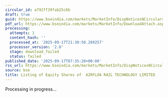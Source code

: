 ```yaml
---
circular_id: a792ff39fab25c6b
draft: true
guid: https://www.bseindia.com/markets/MarketInfo/DispNoticesNCirculars.aspx?Noticeid={0ED8ED53-EAC0-43C0-97FD-2778FC583D2C}&noticeno=20250917-7&dt=09/17/2025&icount=7&totcount=57&flag=0
pdf_url: https://www.bseindia.com/markets/MarketInfo/DownloadAttach.aspx?id=20250917-7&attachedId=
processing:
  attempts: 1
  content_hash: ''
  processed_at: '2025-09-17T21:30:50.289257'
  processor_version: '2.0'
  stage: download_failed
  status: failed
published_date: '2025-09-17T07:35:20+00:00'
rss_url: https://www.bseindia.com/markets/MarketInfo/DispNoticesNCirculars.aspx?Noticeid={0ED8ED53-EAC0-43C0-97FD-2778FC583D2C}&noticeno=20250917-7&dt=09/17/2025&icount=7&totcount=57&flag=0
source: bse
title: Listing of Equity Shares of  AIRFLOA RAIL TECHNOLOGY LIMITED
---
```


Processing in progress...